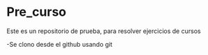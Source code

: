 # Pre_curso
Este es un repositorio de prueba, para resolver ejercicios de cursos 

-Se clono desde el github usando git
